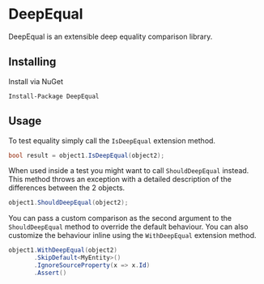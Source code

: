 DeepEqual
=

DeepEqual is an extensible deep equality comparison library.

Installing
-

Install via NuGet

`Install-Package DeepEqual`

Usage
-

To test equality simply call the `IsDeepEqual` extension method.

```c#
bool result = object1.IsDeepEqual(object2);
```

When used inside a test you might want to call  `ShouldDeepEqual` instead. This method throws an exception with a detailed description of the differences between the 2 objects.

```c#
object1.ShouldDeepEqual(object2);
```

You can pass a custom comparison as the second argument to the `ShouldDeepEqual` method to override the default behaviour. You can also customize the behaviour inline using the `WithDeepEqual` extension method.

```c#
object1.WithDeepEqual(object2)
       .SkipDefault<MyEntity>()
       .IgnoreSourceProperty(x => x.Id)
       .Assert()
```


